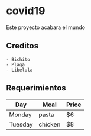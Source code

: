 # covid19
Este proyecto acabara el mundo
## Creditos
    - Bichito
    - Plaga
    - Libelula
## Requerimientos
| Day     | Meal    | Price |
| --------|---------|-------|
| Monday  | pasta   | $6    |
| Tuesday | chicken | $8    |
